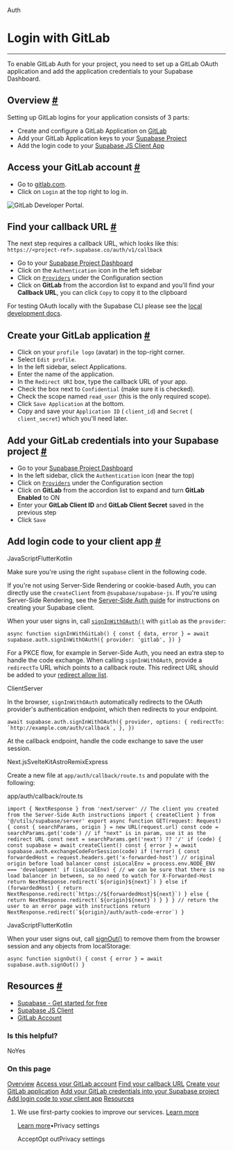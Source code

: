 Auth

# Login with GitLab

* * *

To enable GitLab Auth for your project, you need to set up a GitLab OAuth application and add the application credentials to your Supabase Dashboard.

## Overview [\#](https://supabase.com/docs/guides/auth/social-login/auth-gitlab\#overview)

Setting up GitLab logins for your application consists of 3 parts:

- Create and configure a GitLab Application on [GitLab](https://gitlab.com/)
- Add your GitLab Application keys to your [Supabase Project](https://supabase.com/dashboard)
- Add the login code to your [Supabase JS Client App](https://github.com/supabase/supabase-js)

## Access your GitLab account [\#](https://supabase.com/docs/guides/auth/social-login/auth-gitlab\#access-your-gitlab-account)

- Go to [gitlab.com](https://gitlab.com/).
- Click on `Login` at the top right to log in.

![GitLab Developer Portal.](https://supabase.com/docs/img/guides/auth-gitlab/gitlab-portal.png)

## Find your callback URL [\#](https://supabase.com/docs/guides/auth/social-login/auth-gitlab\#find-your-callback-url)

The next step requires a callback URL, which looks like this: `https://<project-ref>.supabase.co/auth/v1/callback`

- Go to your [Supabase Project Dashboard](https://supabase.com/dashboard)
- Click on the `Authentication` icon in the left sidebar
- Click on [`Providers`](https://supabase.com/dashboard/project/_/auth/providers) under the Configuration section
- Click on **GitLab** from the accordion list to expand and you'll find your **Callback URL**, you can click `Copy` to copy it to the clipboard

For testing OAuth locally with the Supabase CLI please see the [local development docs](https://supabase.com/docs/guides/cli/local-development#use-auth-locally).

## Create your GitLab application [\#](https://supabase.com/docs/guides/auth/social-login/auth-gitlab\#create-your-gitlab-application)

- Click on your `profile logo` (avatar) in the top-right corner.
- Select `Edit profile`.
- In the left sidebar, select Applications.
- Enter the name of the application.
- In the `Redirect URI` box, type the callback URL of your app.
- Check the box next to `Confidential` (make sure it is checked).
- Check the scope named `read_user` (this is the only required scope).
- Click `Save Application` at the bottom.
- Copy and save your `Application ID` ( `client_id`) and `Secret` ( `client_secret`) which you'll need later.

## Add your GitLab credentials into your Supabase project [\#](https://supabase.com/docs/guides/auth/social-login/auth-gitlab\#add-your-gitlab-credentials-into-your-supabase-project)

- Go to your [Supabase Project Dashboard](https://supabase.com/dashboard)
- In the left sidebar, click the `Authentication` icon (near the top)
- Click on [`Providers`](https://supabase.com/dashboard/project/_/auth/providers) under the Configuration section
- Click on **GitLab** from the accordion list to expand and turn **GitLab Enabled** to ON
- Enter your **GitLab Client ID** and **GitLab Client Secret** saved in the previous step
- Click `Save`

## Add login code to your client app [\#](https://supabase.com/docs/guides/auth/social-login/auth-gitlab\#add-login-code-to-your-client-app)

JavaScriptFlutterKotlin

Make sure you're using the right `supabase` client in the following code.

If you're not using Server-Side Rendering or cookie-based Auth, you can directly use the `createClient` from `@supabase/supabase-js`. If you're using Server-Side Rendering, see the [Server-Side Auth guide](https://supabase.com/docs/guides/auth/server-side/creating-a-client) for instructions on creating your Supabase client.

When your user signs in, call [`signInWithOAuth()`](https://supabase.com/docs/reference/javascript/auth-signinwithoauth) with `gitlab` as the `provider`:

`
async function signInWithGitLab() {
const { data, error } = await supabase.auth.signInWithOAuth({
    provider: 'gitlab',
})
}
`

For a PKCE flow, for example in Server-Side Auth, you need an extra step to handle the code exchange. When calling `signInWithOAuth`, provide a `redirectTo` URL which points to a callback route. This redirect URL should be added to your [redirect allow list](https://supabase.com/docs/guides/auth/redirect-urls).

ClientServer

In the browser, `signInWithOAuth` automatically redirects to the OAuth provider's authentication endpoint, which then redirects to your endpoint.

``
await supabase.auth.signInWithOAuth({
provider,
options: {
    redirectTo: `http://example.com/auth/callback`,
},
})
``

At the callback endpoint, handle the code exchange to save the user session.

Next.jsSvelteKitAstroRemixExpress

Create a new file at `app/auth/callback/route.ts` and populate with the following:

app/auth/callback/route.ts

``
import { NextResponse } from 'next/server'
// The client you created from the Server-Side Auth instructions
import { createClient } from '@/utils/supabase/server'
export async function GET(request: Request) {
const { searchParams, origin } = new URL(request.url)
const code = searchParams.get('code')
// if "next" is in param, use it as the redirect URL
const next = searchParams.get('next') ?? '/'
if (code) {
    const supabase = await createClient()
    const { error } = await supabase.auth.exchangeCodeForSession(code)
    if (!error) {
      const forwardedHost = request.headers.get('x-forwarded-host') // original origin before load balancer
      const isLocalEnv = process.env.NODE_ENV === 'development'
      if (isLocalEnv) {
        // we can be sure that there is no load balancer in between, so no need to watch for X-Forwarded-Host
        return NextResponse.redirect(`${origin}${next}`)
      } else if (forwardedHost) {
        return NextResponse.redirect(`https://${forwardedHost}${next}`)
      } else {
        return NextResponse.redirect(`${origin}${next}`)
      }
    }
}
// return the user to an error page with instructions
return NextResponse.redirect(`${origin}/auth/auth-code-error`)
}
``

JavaScriptFlutterKotlin

When your user signs out, call [signOut()](https://supabase.com/docs/reference/javascript/auth-signout) to remove them from the browser session and any objects from localStorage:

`
async function signOut() {
const { error } = await supabase.auth.signOut()
}
`

## Resources [\#](https://supabase.com/docs/guides/auth/social-login/auth-gitlab\#resources)

- [Supabase - Get started for free](https://supabase.com/)
- [Supabase JS Client](https://github.com/supabase/supabase-js)
- [GitLab Account](https://gitlab.com/)

### Is this helpful?

NoYes

### On this page

[Overview](https://supabase.com/docs/guides/auth/social-login/auth-gitlab#overview) [Access your GitLab account](https://supabase.com/docs/guides/auth/social-login/auth-gitlab#access-your-gitlab-account) [Find your callback URL](https://supabase.com/docs/guides/auth/social-login/auth-gitlab#find-your-callback-url) [Create your GitLab application](https://supabase.com/docs/guides/auth/social-login/auth-gitlab#create-your-gitlab-application) [Add your GitLab credentials into your Supabase project](https://supabase.com/docs/guides/auth/social-login/auth-gitlab#add-your-gitlab-credentials-into-your-supabase-project) [Add login code to your client app](https://supabase.com/docs/guides/auth/social-login/auth-gitlab#add-login-code-to-your-client-app) [Resources](https://supabase.com/docs/guides/auth/social-login/auth-gitlab#resources)

1. We use first-party cookies to improve our services. [Learn more](https://supabase.com/privacy#8-cookies-and-similar-technologies-used-on-our-european-services)



   [Learn more](https://supabase.com/privacy#8-cookies-and-similar-technologies-used-on-our-european-services)•Privacy settings





   AcceptOpt outPrivacy settings